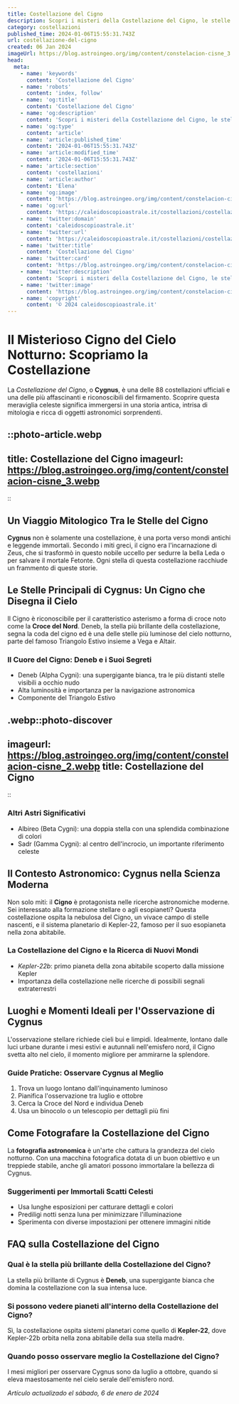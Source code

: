 ```yaml
---
title: Costellazione del Cigno
description: Scopri i misteri della Costellazione del Cigno, le stelle brillanti e le leggende celesti in un viaggio celestiale. Esplora ora!
category: costellazioni
published_time: 2024-01-06T15:55:31.743Z
url: costellazione-del-cigno
created: 06 Jan 2024
imageUrl: https://blog.astroingeo.org/img/content/constelacion-cisne_3.webp
head:
  meta:
    - name: 'keywords'
      content: 'Costellazione del Cigno'
    - name: 'robots'
      content: 'index, follow'
    - name: 'og:title'
      content: 'Costellazione del Cigno'
    - name: 'og:description'
      content: 'Scopri i misteri della Costellazione del Cigno, le stelle brillanti e le leggende celesti in un viaggio celestiale. Esplora ora!'
    - name: 'og:type'
      content: 'article'
    - name: 'article:published_time'
      content: '2024-01-06T15:55:31.743Z'
    - name: 'article:modified_time'
      content: '2024-01-06T15:55:31.743Z'
    - name: 'article:section'
      content: 'costellazioni'
    - name: 'article:author'
      content: 'Elena'
    - name: 'og:image'
      content: 'https://blog.astroingeo.org/img/content/constelacion-cisne_3.webp'
    - name: 'og:url'
      content: 'https://caleidoscopioastrale.it/costellazioni/costellazione-del-cigno'
    - name: 'twitter:domain'
      content: 'caleidoscopioastrale.it'
    - name: 'twitter:url'
      content: 'https://caleidoscopioastrale.it/costellazioni/costellazione-del-cigno'
    - name: 'twitter:title'
      content: 'Costellazione del Cigno'
    - name: 'twitter:card'
      content: 'https://blog.astroingeo.org/img/content/constelacion-cisne_3.webp'
    - name: 'twitter:description'
      content: 'Scopri i misteri della Costellazione del Cigno, le stelle brillanti e le leggende celesti in un viaggio celestiale. Esplora ora!'
    - name: 'twitter:image'
      content: 'https://blog.astroingeo.org/img/content/constelacion-cisne_3.webp'
    - name: 'copyright'
      content: '© 2024 caleidoscopioastrale.it'
---
```

# Il Misterioso Cigno del Cielo Notturno: Scopriamo la Costellazione

La *Costellazione del Cigno*, o **Cygnus**, è una delle 88 costellazioni ufficiali e una delle più affascinanti e riconoscibili del firmamento. Scoprire questa meraviglia celeste significa immergersi in una storia antica, intrisa di mitologia e ricca di oggetti astronomici sorprendenti.

::photo-article.webp
---
title: Costellazione del Cigno
imageurl: https://blog.astroingeo.org/img/content/constelacion-cisne_3.webp
---
::

## Un Viaggio Mitologico Tra le Stelle del Cigno

**Cygnus** non è solamente una costellazione, è una porta verso mondi antichi e leggende immortali. Secondo i miti greci, il cigno era l'incarnazione di Zeus, che si trasformò in questo nobile uccello per sedurre la bella Leda o per salvare il mortale Fetonte. Ogni stella di questa costellazione racchiude un frammento di queste storie.

## Le Stelle Principali di Cygnus: Un Cigno che Disegna il Cielo

Il Cigno è riconoscibile per il caratteristico asterismo a forma di croce noto come la **Croce del Nord**. Deneb, la stella più brillante della costellazione, segna la coda del cigno ed è una delle stelle più luminose del cielo notturno, parte del famoso Triangolo Estivo insieme a Vega e Altair.

### Il Cuore del Cigno: Deneb e i Suoi Segreti

- Deneb (Alpha Cygni): una supergigante bianca, tra le più distanti stelle visibili a occhio nudo
- Alta luminosità e importanza per la navigazione astronomica
- Componente del Triangolo Estivo

.webp::photo-discover
---
imageurl: https://blog.astroingeo.org/img/content/constelacion-cisne_2.webp
title: Costellazione del Cigno
---
::

### Altri Astri Significativi
- Albireo (Beta Cygni): una doppia stella con una splendida combinazione di colori
- Sadr (Gamma Cygni): al centro dell'incrocio, un importante riferimento celeste

## Il Contesto Astronomico: Cygnus nella Scienza Moderna

Non solo miti: il **Cigno** è protagonista nelle ricerche astronomiche moderne. Sei interessato alla formazione stellare o agli esopianeti? Questa costellazione ospita la nebulosa del Cigno, un vivace campo di stelle nascenti, e il sistema planetario di Kepler-22, famoso per il suo esopianeta nella zona abitabile.

### La Costellazione del Cigno e la Ricerca di Nuovi Mondi

- *Kepler-22b*: primo pianeta della zona abitabile scoperto dalla missione Kepler
- Importanza della costellazione nelle ricerche di possibili segnali extraterrestri

## Luoghi e Momenti Ideali per l'Osservazione di Cygnus

L'osservazione stellare richiede cieli bui e limpidi. Idealmente, lontano dalle luci urbane durante i mesi estivi e autunnali nell'emisfero nord, il Cigno svetta alto nel cielo, il momento migliore per ammirarne la splendore.

### Guide Pratiche: Osservare Cygnus al Meglio

1. Trova un luogo lontano dall'inquinamento luminoso
2. Pianifica l'osservazione tra luglio e ottobre
3. Cerca la Croce del Nord e individua Deneb
4. Usa un binocolo o un telescopio per dettagli più fini

## Come Fotografare la Costellazione del Cigno

La **fotografia astronomica** è un'arte che cattura la grandezza del cielo notturno. Con una macchina fotografica dotata di un buon obiettivo e un treppiede stabile, anche gli amatori possono immortalare la bellezza di Cygnus.

### Suggerimenti per Immortali Scatti Celesti

- Usa lunghe esposizioni per catturare dettagli e colori
- Prediligi notti senza luna per minimizzare l'illuminazione
- Sperimenta con diverse impostazioni per ottenere immagini nitide

## FAQ sulla Costellazione del Cigno

### Qual è la stella più brillante della Costellazione del Cigno?
La stella più brillante di Cygnus è **Deneb**, una supergigante bianca che domina la costellazione con la sua intensa luce.

### Si possono vedere pianeti all'interno della Costellazione del Cigno?
Sì, la costellazione ospita sistemi planetari come quello di **Kepler-22**, dove Kepler-22b orbita nella zona abitabile della sua stella madre.

### Quando posso osservare meglio la Costellazione del Cigno?
I mesi migliori per osservare Cygnus sono da luglio a ottobre, quando si eleva maestosamente nel cielo serale dell'emisfero nord.

_Artículo actualizado el sábado, 6 de enero de 2024_